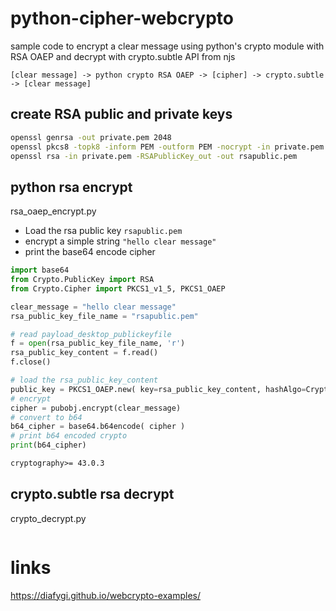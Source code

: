 # python-cipher-webcrypto

sample code to encrypt a clear message using python's crypto module with RSA OAEP and decrypt with crypto.subtle API from njs

```
[clear message] -> python crypto RSA OAEP -> [cipher] -> crypto.subtle -> [clear message]
```



## create RSA public and private keys

``` bash
openssl genrsa -out private.pem 2048
openssl pkcs8 -topk8 -inform PEM -outform PEM -nocrypt -in private.pem -out private.pkcs8.pem
openssl rsa -in private.pem -RSAPublicKey_out -out rsapublic.pem
```

## python rsa encrypt

rsa_oaep_encrypt.py
- Load the rsa public key `rsapublic.pem`
- encrypt a simple string `"hello clear message"`
- print the base64 encode cipher

``` python
import base64
from Crypto.PublicKey import RSA
from Crypto.Cipher import PKCS1_v1_5, PKCS1_OAEP

clear_message = "hello clear message"
rsa_public_key_file_name = "rsapublic.pem"

# read payload_desktop_publickeyfile
f = open(rsa_public_key_file_name, 'r')        
rsa_public_key_content = f.read()
f.close()

# load the rsa_public_key_content
public_key = PKCS1_OAEP.new( key=rsa_public_key_content, hashAlgo=Crypto.Hash.SHA256 )
# encrypt
cipher = pubobj.encrypt(clear_message)
# convert to b64
b64_cipher = base64.b64encode( cipher )
# print b64 encoded crypto
print(b64_cipher)
```

``` requirements.txt
cryptography>= 43.0.3
```

## crypto.subtle rsa decrypt


crypto_decrypt.py

``` js

```


# links

https://diafygi.github.io/webcrypto-examples/


